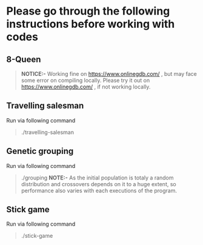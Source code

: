 # Please go through the following instructions before working with codes

## 8-Queen

> **NOTICE:-** Working fine on https://www.onlinegdb.com/ , but may face some error on compiling locally. Please try it out on https://www.onlinegdb.com/ , if not working locally.
## Travelling salesman

Run via following command
> ./travelling-salesman
## Genetic grouping

Run via following command
> ./grouping
**NOTE:-** As the initial population is totaly a random distribution and crossovers depends on it to a huge extent, so performance also varies with each executions of the program.

## Stick game

Run via following command
> ./stick-game
